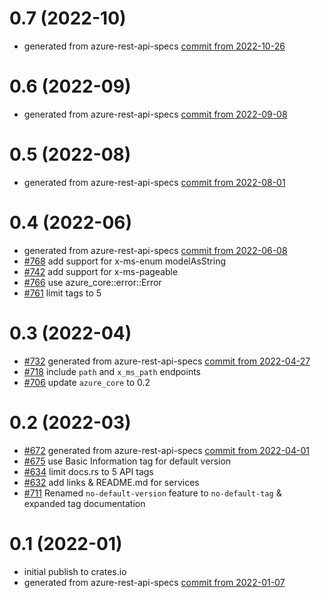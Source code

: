 # 0.7 (2022-10)

-   generated from azure-rest-api-specs [commit from 2022-10-26](https://github.com/Azure/azure-rest-api-specs/00fd722c5720eb1020fe67e8620fe6247b0b4c6c)

# 0.6 (2022-09)

-   generated from azure-rest-api-specs [commit from 2022-09-08](https://github.com/Azure/azure-rest-api-specs/208c91dc71eec634400fb0c0a7e073e35afd2978)

# 0.5 (2022-08)

-   generated from azure-rest-api-specs [commit from 2022-08-01](https://github.com/Azure/azure-rest-api-specs/commit/d1b0569d8adbd342a1111d6a69764d099f5f717c)

# 0.4 (2022-06)

-   generated from azure-rest-api-specs [commit from 2022-06-08](https://github.com/Azure/azure-rest-api-specs/commit/facedaf6dc920b45055d38765f40af696454755c)
-   [#768](https://github.com/Azure/azure-sdk-for-rust/issues/768) add support for x-ms-enum modelAsString
-   [#742](https://github.com/Azure/azure-sdk-for-rust/pull/742) add support for x-ms-pageable
-   [#766](https://github.com/Azure/azure-sdk-for-rust/pull/766) use azure_core::error::Error
-   [#761](https://github.com/Azure/azure-sdk-for-rust/pull/761) limit tags to 5

# 0.3 (2022-04)

-   [#732](https://github.com/Azure/azure-sdk-for-rust/pull/732) generated from azure-rest-api-specs [commit from 2022-04-27](https://github.com/Azure/azure-rest-api-specs/commit/46ffdc4fe0f9a413ba29ed859b5ff4174ce1c7ec)
-   [#718](https://github.com/Azure/azure-sdk-for-rust/pull/718) include `path` and `x_ms_path` endpoints
-   [#706](https://github.com/Azure/azure-sdk-for-rust/pull/706) update `azure_core` to 0.2

# 0.2 (2022-03)

-   [#672](https://github.com/Azure/azure-sdk-for-rust/pull/672) generated from azure-rest-api-specs [commit from 2022-04-01](https://github.com/Azure/azure-rest-api-specs/commit/48d85585897aa6ed448ca689b094e60377a25cb7)
-   [#675](https://github.com/Azure/azure-sdk-for-rust/pull/675) use Basic Information tag for default version
-   [#634](https://github.com/Azure/azure-sdk-for-rust/issues/634) limit docs.rs to 5 API tags
-   [#632](https://github.com/Azure/azure-sdk-for-rust/issues/632) add links & README.md for services
-   [#711](https://github.com/Azure/azure-sdk-for-rust/pull/711) Renamed `no-default-version` feature to `no-default-tag` & expanded tag documentation

# 0.1 (2022-01)

-   initial publish to crates.io
-   generated from azure-rest-api-specs [commit from 2022-01-07](https://github.com/Azure/azure-rest-api-specs/commit/068f1ecdf3abb35a6a329a7b270c45df4d9c57a4)
